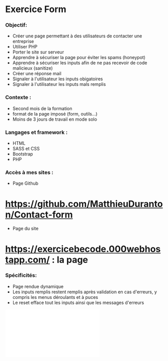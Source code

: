 # Exercice Form

### Objectif:
* Créer une page permettant à des utilisateurs de contacter une entreprise
* Utiliser PHP
* Porter le site sur serveur
* Apprendre à sécuriser la page pour éviter les spams (honeypot)
* Apprendre à sécuriser les inputs afin de ne pas recevoir de code malicieux (sanitize)
* Créer une réponse mail
* Signaler à l'utilisateur les inputs obigatoires
* Signaler à l'utilisateur les inputs mals remplis

### Contexte :
* Second mois de la formation
* format de la page imposé (form, outils...)
* Moins de 3 jours de travail en mode solo

### Langages et framework :
* HTML
* SASS et CSS
* Bootstrap
* PHP

### Accès à mes sites :
* Page Github
# https://github.com/MatthieuDuranton/Contact-form
* Page du site
# https://exercicebecode.000webhostapp.com/ : la page

### Spécificités:
* Page rendue dynamique
* Les inputs remplis restent remplis après validation en cas d'erreurs, y compris les menus déroulants et à puces
* Le reset efface tout les inputs ainsi que les messages d'erreurs

![Mockup](assets/img/mockup.pdf "Mockup page du site poulette")




